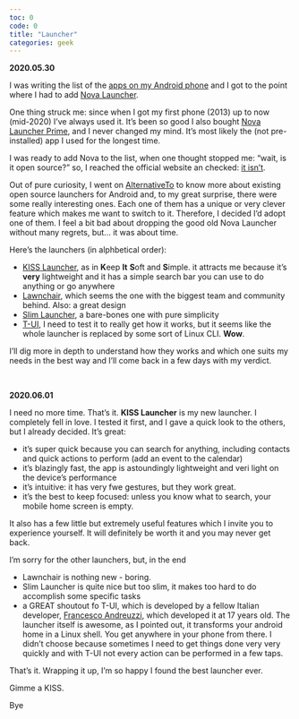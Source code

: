 ```yaml
---
toc: 0
code: 0
title: "Launcher"
categories: geek
---
```

**2020.05.30**

I was writing the list of the [apps on my Android phone](/apps#mobile) and I got to the point where I had to add [Nova Launcher]().

One thing struck me: since when I got my first phone (2013) up to now (mid-2020) I’ve always used it. It’s been so good I also bought [Nova Launcher Prime](), and I never changed my mind. It’s most likely the (not pre-installed) app I used for the longest time.

I was ready to add Nova to the list, when one thought stopped me: “wait, is it open source?” so, I reached the official website an checked: [it isn’t](http://novalauncher.com/).

Out of pure curiosity, I went on [AlternativeTo](https://alternativeto.net/software/nova-launcher/?license=opensource) to know more about existing open source launchers for Android and, to my great surprise, there were some really interesting ones. Each one of them has a unique or very clever feature which makes me want to switch to it. Therefore, I decided I’d adopt one of them. I feel a bit bad about dropping the good old Nova Launcher without many regrets, but... it was about time.

Here’s the launchers (in alphbetical order):

- [KISS Launcher](https://kisslauncher.com/), as in **K**eep **It** **S**oft and **S**imple. it attracts me because it’s **very** lightweight and it has a simple search bar you can use to do anything or go anywhere
- [Lawnchair](https://lawnchair.app/), which seems the one with the biggest team and community behind. Also: a great design
- [Slim Launcher](https://github.com/sduduzog/slim-launcher), a bare-bones one with pure simplicity
- [T-UI](https://github.com/fAndreuzzi/TUI-ConsoleLauncher), I need to test it to really get how it works, but it seems like the whole launcher is replaced by some sort of Linux CLI. **Wow**.

I’ll dig more in depth to understand how they works and which one suits my needs in the best way and I’ll come back in a few days with my verdict.

<br />

**2020.06.01**

I need no more time. That’s it. **KISS Launcher** is my new launcher. I completely fell in love. I tested it first, and I gave a quick look to the others, but I already decided. It’s great:

- it’s super quick because you can search for anything, including contacts and quick actions to perform (add an event to the calendar)
- it’s blazingly fast, the app is astoundingly lightweight and veri light on the device’s performance
- it’s intuitive: it has very fwe gestures, but they work great.
- it’s the best to keep focused: unless you know what to search, your mobile home screen is empty.

It also has a few little but extremely useful features which I invite you to experience yourself. It will definitely be worth it and you may never get back.

I’m sorry for the other launchers, but, in the end

- Lawnchair is nothing new - boring.
- Slim Launcher is quite nice but too slim, it makes too hard to do accomplish some specific tasks
- a GREAT shoutout fo T-UI, which is developed by a fellow Italian developer, [Francesco Andreuzzi](https://fandreuzzi.me/), which developed it at 17 years old. The launcher itself is awesome, as I pointed out, it transforms your android home in a Linux shell. You get anywhere in your phone from there. I didn’t choose because sometimes I need to get things done very very quickly and with T-UI not every action can be performed in a few taps.

That’s it. Wrapping it up, I’m so happy I found the best launcher ever.

Gimme a KISS.

Bye
